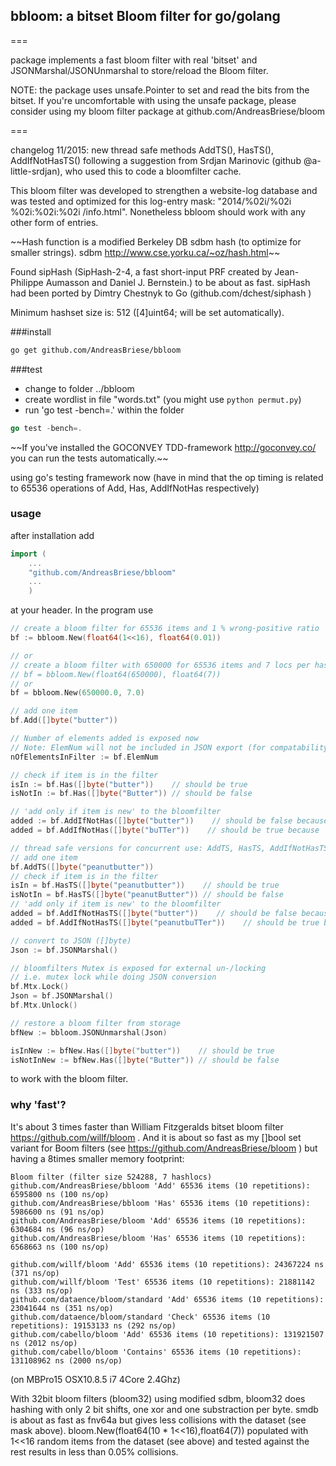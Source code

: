 ## bbloom: a bitset Bloom filter for go/golang

\===

package implements a fast bloom filter with real 'bitset' and
JSONMarshal/JSONUnmarshal to store/reload the Bloom filter.

NOTE: the package uses unsafe.Pointer to set and read the bits from the bitset.
If you're uncomfortable with using the unsafe package, please consider using my
bloom filter package at github.com/AndreasBriese/bloom

\===

changelog 11/2015: new thread safe methods AddTS(), HasTS(), AddIfNotHasTS()
following a suggestion from Srdjan Marinovic (github @a-little-srdjan), who used
this to code a bloomfilter cache.

This bloom filter was developed to strengthen a website-log database and was
tested and optimized for this log-entry mask: "2014/%02i/%02i %02i:%02i:%02i
/info.html". Nonetheless bbloom should work with any other form of entries.

\~~Hash function is a modified Berkeley DB sdbm hash (to optimize for smaller
strings). sdbm http://www.cse.yorku.ca/~oz/hash.html~~

Found sipHash (SipHash-2-4, a fast short-input PRF created by Jean-Philippe
Aumasson and Daniel J. Bernstein.) to be about as fast. sipHash had been ported
by Dimtry Chestnyk to Go (github.com/dchest/siphash )

Minimum hashset size is: 512 (\[4]uint64; will be set automatically).

\###install

```sh
go get github.com/AndreasBriese/bbloom
```

\###test

*   change to folder ../bbloom
*   create wordlist in file "words.txt" (you might use `python permut.py`)
*   run 'go test -bench=.' within the folder

```go
go test -bench=.
```

\~~If you've installed the GOCONVEY TDD-framework http://goconvey.co/ you can run
the tests automatically.~~

using go's testing framework now (have in mind that the op timing is related to
65536 operations of Add, Has, AddIfNotHas respectively)

### usage

after installation add

```go
import (
	...
	"github.com/AndreasBriese/bbloom"
	...
	)
```

at your header. In the program use

```go
// create a bloom filter for 65536 items and 1 % wrong-positive ratio
bf := bbloom.New(float64(1<<16), float64(0.01))

// or
// create a bloom filter with 650000 for 65536 items and 7 locs per hash explicitly
// bf = bbloom.New(float64(650000), float64(7))
// or
bf = bbloom.New(650000.0, 7.0)

// add one item
bf.Add([]byte("butter"))

// Number of elements added is exposed now
// Note: ElemNum will not be included in JSON export (for compatability to older version)
nOfElementsInFilter := bf.ElemNum

// check if item is in the filter
isIn := bf.Has([]byte("butter"))    // should be true
isNotIn := bf.Has([]byte("Butter")) // should be false

// 'add only if item is new' to the bloomfilter
added := bf.AddIfNotHas([]byte("butter"))    // should be false because 'butter' is already in the set
added = bf.AddIfNotHas([]byte("buTTer"))    // should be true because 'buTTer' is new

// thread safe versions for concurrent use: AddTS, HasTS, AddIfNotHasTS
// add one item
bf.AddTS([]byte("peanutbutter"))
// check if item is in the filter
isIn = bf.HasTS([]byte("peanutbutter"))    // should be true
isNotIn = bf.HasTS([]byte("peanutButter")) // should be false
// 'add only if item is new' to the bloomfilter
added = bf.AddIfNotHasTS([]byte("butter"))    // should be false because 'peanutbutter' is already in the set
added = bf.AddIfNotHasTS([]byte("peanutbuTTer"))    // should be true because 'penutbuTTer' is new

// convert to JSON ([]byte)
Json := bf.JSONMarshal()

// bloomfilters Mutex is exposed for external un-/locking
// i.e. mutex lock while doing JSON conversion
bf.Mtx.Lock()
Json = bf.JSONMarshal()
bf.Mtx.Unlock()

// restore a bloom filter from storage
bfNew := bbloom.JSONUnmarshal(Json)

isInNew := bfNew.Has([]byte("butter"))    // should be true
isNotInNew := bfNew.Has([]byte("Butter")) // should be false

```

to work with the bloom filter.

### why 'fast'?

It's about 3 times faster than William Fitzgeralds bitset bloom filter
https://github.com/willf/bloom . And it is about so fast as my \[]bool set
variant for Boom filters (see https://github.com/AndreasBriese/bloom ) but
having a 8times smaller memory footprint:

    Bloom filter (filter size 524288, 7 hashlocs)
    github.com/AndreasBriese/bbloom 'Add' 65536 items (10 repetitions): 6595800 ns (100 ns/op)
    github.com/AndreasBriese/bbloom 'Has' 65536 items (10 repetitions): 5986600 ns (91 ns/op)
    github.com/AndreasBriese/bloom 'Add' 65536 items (10 repetitions): 6304684 ns (96 ns/op)
    github.com/AndreasBriese/bloom 'Has' 65536 items (10 repetitions): 6568663 ns (100 ns/op)

    github.com/willf/bloom 'Add' 65536 items (10 repetitions): 24367224 ns (371 ns/op)
    github.com/willf/bloom 'Test' 65536 items (10 repetitions): 21881142 ns (333 ns/op)
    github.com/dataence/bloom/standard 'Add' 65536 items (10 repetitions): 23041644 ns (351 ns/op)
    github.com/dataence/bloom/standard 'Check' 65536 items (10 repetitions): 19153133 ns (292 ns/op)
    github.com/cabello/bloom 'Add' 65536 items (10 repetitions): 131921507 ns (2012 ns/op)
    github.com/cabello/bloom 'Contains' 65536 items (10 repetitions): 131108962 ns (2000 ns/op)

(on MBPro15 OSX10.8.5 i7 4Core 2.4Ghz)

With 32bit bloom filters (bloom32) using modified sdbm, bloom32 does hashing
with only 2 bit shifts, one xor and one substraction per byte. smdb is about as
fast as fnv64a but gives less collisions with the dataset (see mask above).
bloom.New(float64(10 \* 1<<16),float64(7)) populated with 1<<16 random items
from the dataset (see above) and tested against the rest results in less than
0.05% collisions.
